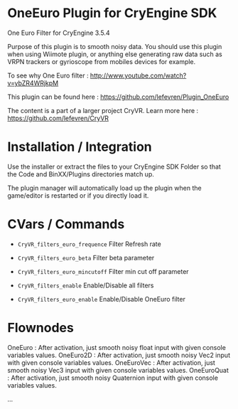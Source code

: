 OneEuro Plugin for CryEngine SDK
=====================================

One Euro Filter for CryEngine 3.5.4

Purpose of this plugin is to smooth noisy data. You should use this plugin when using Wiimote plugin, or anything else generating raw data such as VRPN trackers or gyrioscope from mobiles devices for example.

To see why One Euro filter : http://www.youtube.com/watch?v=ybZR4WRjkpM

This plugin can be found here : https://github.com/lefevren/Plugin_OneEuro

The content is a part of a larger project CryVR. Learn more here : https://github.com/lefevren/CryVR

Installation / Integration
==========================

Use the installer or extract the files to your CryEngine SDK Folder so that the Code and BinXX/Plugins directories match up.

The plugin manager will automatically load up the plugin when the game/editor is restarted or if you directly load it.


CVars / Commands
================
* ```CryVR_filters_euro_frequence``` Filter Refresh rate

* ```CryVR_filters_euro_beta``` Filter beta parameter

* ```CryVR_filters_euro_mincutoff``` Filter min cut off parameter

* ```CryVR_filters_enable``` Enable/Disable all filters

* ```CryVR_filters_euro_enable``` Enable/Disable OneEuro filter


Flownodes
=========
OneEuro : After activation, just smooth noisy float input with given console variables values.
OneEuro2D : After activation, just smooth noisy Vec2 input with given console variables values.
OneEuroVec : After activation, just smooth noisy Vec3 input with given console variables values.
OneEuroQuat : After activation, just smooth noisy Quaternion input with given console variables values.





...
